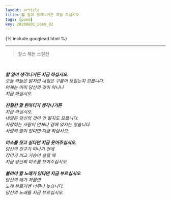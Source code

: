 ```yaml
---
layout: article
title: 할 일이 생각나거든 지금 하십시오
tags: [poem]
key: 20200801_poem_02
---
```


{% include googlead.html %}

---

> 찰스 해돈 스펄전

<br>

_**할 일이 생각나거든 지금 하십시오**.<br>
오늘 하늘은 맑지만 내일은 구름이 보일는지 모릅니다.<br>
어제는 이미 당신의 것이 아니니<br>
지금 하십시오.<br>
<br>
**친절한 말 한마디가 생각나거든**<br>
지금 하십시오.<br>
내일은 당신의 것이 안 될지도 모릅니다.<br>
사랑하는 사람이 언제나 곁에 있지는 않습니다.<br>
사랑의 말이 있다면 지금 하십시오.<br>
<br>
**미소를 짓고 싶다면 지금 웃어주십시오**.<br>
당신의 친구가 떠나기 전에<br>
장미가 피고 가슴이 설렐 때<br>
지금 당신의 미소를 보여주십시오.<br>
<br>
**불러야 할 노래가 있다면 지금 부르십시오**.<br>
당신의 해가 저물면<br>
노래 부르기엔 너무나 늦습니다.<br>
당신의 노래를 지금 부르십시오._

<br>
<br>
<br>
